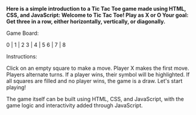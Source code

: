 <b>Here is a simple introduction to a Tic Tac Toe game made using HTML, CSS, and JavaScript​: Welcome to Tic Tac Toe! Play as X or O Your goal: Get three in a row, either horizontally, vertically, or diagonally. </b>

Game Board:

 0 | 1 | 2 
 3 | 4 | 5 
 6 | 7 | 8 

Instructions:

Click on an empty square to make a move.
Player X makes the first move.
Players alternate turns.
If a player wins, their symbol will be highlighted.
If all squares are filled and no player wins, the game is a draw.
Let's start playing!

The game itself can be built using HTML, CSS, and JavaScript, with the game logic and interactivity added through JavaScript.